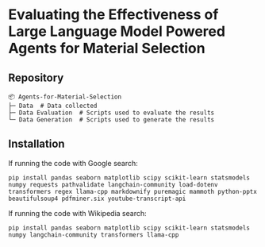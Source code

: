 # Evaluating the Effectiveness of Large Language Model Powered Agents for Material Selection

## Repository

```
📦 Agents-for-Material-Selection
├─ Data  # Data collected
├─ Data Evaluation  # Scripts used to evaluate the results
└─ Data Generation  # Scripts used to generate the results
```

## Installation

If running the code with Google search:
```
pip install pandas seaborn matplotlib scipy scikit-learn statsmodels numpy requests pathvalidate langchain-community load-dotenv transformers regex llama-cpp markdownify puremagic mammoth python-pptx beautifulsoup4 pdfminer.six youtube-transcript-api
```

If running the code with Wikipedia search:
```
pip install pandas seaborn matplotlib scipy scikit-learn statsmodels numpy langchain-community transformers llama-cpp
```
